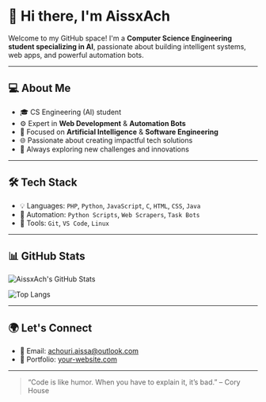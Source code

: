 # 👋 Hi there, I'm AissxAch

Welcome to my GitHub space! I'm a **Computer Science Engineering student specializing in AI**, passionate about building intelligent systems, web apps, and powerful automation bots.

---

## 💻 About Me

- 🎓 CS Engineering (AI) student  
- ⚙️ Expert in **Web Development** & **Automation Bots**  
- 🧠 Focused on **Artificial Intelligence** & **Software Engineering**  
- 🌐 Passionate about creating impactful tech solutions  
- 🚀 Always exploring new challenges and innovations

---

## 🛠️ Tech Stack

- 💡 Languages: `PHP`, `Python`, `JavaScript`, `C`, `HTML`, `CSS`, `Java`
- 🤖 Automation: `Python Scripts`, `Web Scrapers`, `Task Bots`
- 🔧 Tools: `Git`, `VS Code`, `Linux`

---

## 📊 GitHub Stats

![AissxAch's GitHub Stats](https://github-readme-stats.vercel.app/api?username=AissxAch&show_icons=true&theme=tokyonight)

![Top Langs](https://github-readme-stats.vercel.app/api/top-langs/?username=AissxAch&layout=compact&theme=tokyonight)

---

## 🌍 Let's Connect

- 📧 Email: achouri.aissa@outlook.com 
- 🔗 Portfolio: [your-website.com](https://aissxach.github.io/Portfolio/)

---

> “Code is like humor. When you have to explain it, it’s bad.” – Cory House
